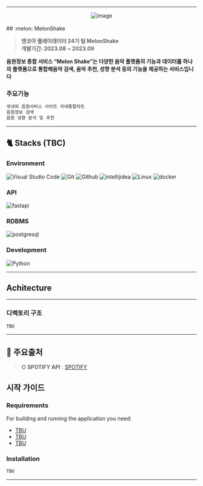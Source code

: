 <hr><div align="center" display="flex">
<img alt="image" src="https://user-images.githubusercontent.com/79441624/263522796-42397a69-1a33-49bf-bf3c-83c9e5e852c3.png">
</div>
<br>
## :melon: MelonShake

> **엔코아 플레이데이터 24기 팀 MelonShake** <br/> **개발기간: 2023.08 ~ 2023.09**

__음원정보 종합 서비스 “Melon Shake”는 다양한 음악 플랫폼의 기능과 데이터를 하나의 플랫폼으로 통합해음악 검색, 음악 추천, 성향 분석 등의 기능을 제공하는 서비스입니다__

### 주요기능
```bash
국내외 음원서비스 사이트 국내통합차트
음원정보 검색
음원 성향 분석 및 추천
```

---
## 🐈 Stacks (TBC)
### Environment

![Visual Studio Code](https://img.shields.io/badge/Visual%20Studio%20Code-007ACC?style=for-the-badge&logo=Visual%20Studio%20Code&logoColor=white)
![Git](https://img.shields.io/badge/Git-F05032?style=for-the-badge&logo=Git&logoColor=white)
![Github](https://img.shields.io/badge/GitHub-181717?style=for-the-badge&logo=GitHub&logoColor=white)
![intellijidea](https://img.shields.io/badge/intellijidea-e8e8e7?style=for-the-badge&logo=intellijidea&logoColor=000000)
![Linux](https://img.shields.io/badge/linux-FCC624?style=for-the-badge&logo=linux&logoColor=black)
![docker](https://img.shields.io/badge/docker-2496ED?style=for-the-badge&logo=docker&logoColor=white)

### API
![fastapi](https://img.shields.io/badge/fastapi-009688?style=for-the-badge&logo=fastapi&logoColor=white)

### RDBMS
<!-- ![mysql](https://img.shields.io/badge/mysql-4479A1?style=for-the-badge&logo=mysql&logoColor=white) -->
![postgresql](https://img.shields.io/badge/postgresql-4169E1?style=for-the-badge&logo=postgresql&logoColor=white)

### Development
<!-- ![Spring](https://img.shields.io/badge/Spring-6DB33F?style=for-the-badge&logo=Spring&logoColor=white)
![airflow](https://img.shields.io/badge/apache_airflow-white?style=for-the-badge&logo=apacheairflow&logoColor=017CEE)
![jenkins](https://img.shields.io/badge/apache_jenkins-D24939?style=for-the-badge&logo=jenkins&logoColor=white)
![spark](https://img.shields.io/badge/Spark-F05032?style=for-the-badge&logo=apacheSpark&logoColor=white) -->
![Python](https://img.shields.io/badge/python-3776AB?style=for-the-badge&logo=python&logoColor=white)

---
## Achitecture


---
### 디렉토리 구조
```bash
TBU
```
---
## 👀 주요출처

> **○ SPOTIFY API** : [SPOTIFY](https://developer.spotify.com/documentation/web-api)
<!-- > **○ 날씨  API** : [TBU](TBU)<br> -->
## 시작 가이드
### Requirements
For building and running the application you need:

- [TBU](TBU)
- [TBU](TBU)
- [TBU](TBU)

### Installation
``` bash
TBU
```
---
